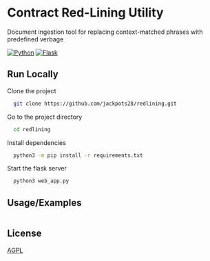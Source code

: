 
# Contract Red-Lining Utility
Document ingestion tool for replacing context-matched phrases with predefined verbage

[![Python](https://img.shields.io/badge/python-3670A0?style=for-the-badge&logo=python&logoColor=ffdd54)](https://www.python.org/)
[![Flask](https://img.shields.io/badge/Flask-000000?style=for-the-badge&logo=flask&logoColor=white)](https://flask.palletsprojects.com/en/3.0.x/)
## Run Locally

Clone the project

```bash
  git clone https://github.com/jackpots28/redlining.git
```

Go to the project directory

```bash
  cd redlining
```

Install dependencies

```bash
  python3 -m pip install -r requirements.txt
```

Start the flask server

```bash
  python3 web_app.py
```


## Usage/Examples

```

```


## License

[AGPL](https://choosealicense.com/licenses/agpl-3.0/)

